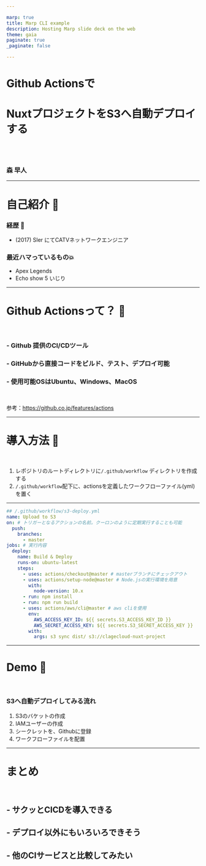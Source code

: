 ```yaml
---

marp: true
title: Marp CLI example
description: Hosting Marp slide deck on the web
theme: gaia
paginate: true
_paginate: false

---
```



# <!--fit--> Github Actionsで
# <!--fit--> NuxtプロジェクトをS3へ自動デプロイする
<br>
<br>

### 森 早人


---

# 自己紹介 :tada:


### 経歴  :book:
- (2017) SIer にてCATVネットワークエンジニア

### 最近ハマっているもの:boom:
- Apex Legends
- Echo show 5 いじり

---

#  Github Actionsって？ :eyes:
<br>

### -  Github 提供のCI/CDツール
### -  GitHubから直接コードをビルド、テスト、デプロイ可能
### -  使用可能OSはUbuntu、Windows、MacOS 

<br>

参考：https://github.co.jp/features/actions


---

# 導入方法 :tada:

<br>

1. レポジトリのルートディレクトリに`/.github/workflow` ディレクトリを作成する
2. `/.github/workflow`配下に、actionsを定義したワークフローファイル(yml)を置く

---
```yml
## /.github/workflow/s3-deploy.yml
name: Upload to S3
on: # トリガーとなるアクションの名前。クーロンのように定期実行することも可能
  push:
    branches:
      - master
jobs: # 実行内容
  deploy:
    name: Build & Deploy
    runs-on: ubuntu-latest
    steps:
      - uses: actions/checkout@master # masterブランチにチェックアウト
      - uses: actions/setup-node@master # Node.jsの実行環境を用意
        with:
          node-version: 10.x
      - run: npm install
      - run: npm run build
      - uses: actions/aws/cli@master # aws cliを使用
        env:
          AWS_ACCESS_KEY_ID: ${{ secrets.S3_ACCESS_KEY_ID }}
          AWS_SECRET_ACCESS_KEY: ${{ secrets.S3_SECRET_ACCESS_KEY }}
        with:
          args: s3 sync dist/ s3://clagecloud-nuxt-project
```

---

# Demo :corn:

<br>

### S3へ自動デプロイしてみる流れ

1. S3のバケットの作成
2. IAMユーザーの作成
3. シークレットを、Githubに登録
4. ワークフローファイルを配置

---

# まとめ
<br>

## - サクッとCICDを導入できる
## - デプロイ以外にもいろいろできそう
## - 他のCIサービスと比較してみたい
